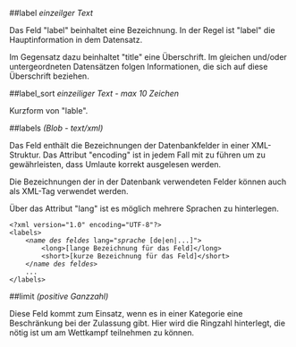 ##label
*einzeilger Text*

Das Feld "label" beinhaltet eine Bezeichnung. In der Regel ist "label" die Hauptinformation in dem Datensatz.

Im Gegensatz dazu beinhaltet "title" eine Überschrift. Im gleichen und/oder untergeordneten Datensätzen folgen Informationen, die sich auf diese Überschrift beziehen.

##label_sort
*einzeiliger Text - max 10 Zeichen*

Kurzform von "lable".

##labels
*(Blob - text/xml)*

Das Feld enthält die Bezeichnungen der Datenbankfelder in einer XML-Struktur. Das Attribut "encoding" ist in jedem Fall mit zu führen um zu gewährleisten, dass Umlaute korrekt ausgelesen werden.

Die Bezeichnungen der in der Datenbank verwendeten Felder können auch als XML-Tag verwendet werden. 

Über das Attribut "lang" ist es möglich mehrere Sprachen zu hinterlegen.

<pre><code>&lt;?xml version="1.0" encoding="UTF-8"?&gt;
&lt;labels&gt;
	&lt;<i>name des feldes</i> lang=&quot;<i>sprache</i> [de|en|...]&quot;&gt;
		&lt;long&gt;[lange Bezeichnung für das Feld]&lt;/long&gt;
		&lt;short&gt;[kurze Bezeichnung für das Feld]&lt;/short&gt;
	&lt;/<i>name des feldes</i>&gt;
	...
&lt;/labels&gt;</code></pre>

##limit
*(positive Ganzzahl)*

Diese Feld kommt zum Einsatz, wenn es in einer Kategorie eine Beschränkung bei der Zulassung gibt. Hier wird die Ringzahl hinterlegt, die nötig ist um am Wettkampf teilnehmen zu können.
